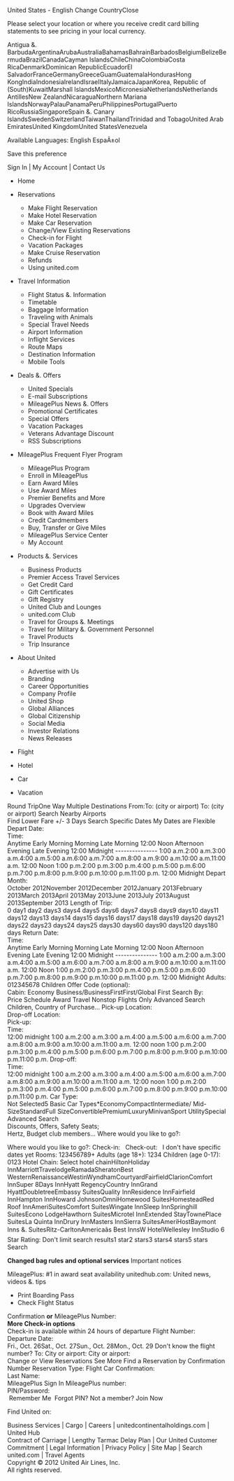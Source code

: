 United States - English Change CountryClose

Please select your location or where you receive credit card billing statements to see pricing in your local currency.

Antigua &. BarbudaArgentinaArubaAustraliaBahamasBahrainBarbadosBelgiumBelizeBermudaBrazilCanadaCayman IslandsChileChinaColombiaCosta RicaDenmarkDominican RepublicEcuadorEl SalvadorFranceGermanyGreeceGuamGuatemalaHondurasHong KongIndiaIndonesiaIrelandIsraelItalyJamaicaJapanKorea, Republic of (South)KuwaitMarshall IslandsMexicoMicronesiaNetherlandsNetherlands AntillesNew ZealandNicaraguaNorthern Mariana IslandsNorwayPalauPanamaPeruPhilippinesPortugalPuerto RicoRussiaSingaporeSpain &. Canary IslandsSwedenSwitzerlandTaiwanThailandTrinidad and TobagoUnited Arab EmiratesUnited KingdomUnited StatesVenezuela

Available Languages: English EspaÃ±ol

Save this preference

Sign In | My Account | Contact Us

*   Home
*   Reservations
    *   Make Flight Reservation
    *   Make Hotel Reservation
    *   Make Car Reservation
    *   Change/View Existing Reservations
    *   Check-in for Flight
    *   Vacation Packages
    *   Make Cruise Reservation
    *   Refunds
    *   Using united.com
*   Travel Information
    *   Flight Status &. Information
    *   Timetable
    *   Baggage Information
    *   Traveling with Animals
    *   Special Travel Needs
    *   Airport Information
    *   Inflight Services
    *   Route Maps
    *   Destination Information
    *   Mobile Tools
*   Deals &. Offers
    *   United Specials
    *   E-mail Subscriptions
    *   MileagePlus News &. Offers
    *   Promotional Certificates
    *   Special Offers
    *   Vacation Packages
    *   Veterans Advantage Discount
    *   RSS Subscriptions
*   MileagePlus Frequent Flyer Program
    *   MileagePlus Program
    *   Enroll in MileagePlus
    *   Earn Award Miles
    *   Use Award Miles
    *   Premier Benefits and More
    *   Upgrades Overview
    *   Book with Award Miles
    *   Credit Cardmembers
    *   Buy, Transfer or Give Miles
    *   MileagePlus Service Center
    *   My Account
*   Products &. Services
    *   Business Products
    *   Premier Access Travel Services
    *   Get Credit Card
    *   Gift Certificates
    *   Gift Registry
    *   United Club and Lounges
    *   united.com Club
    *   Travel for Groups &. Meetings
    *   Travel for Military &. Government Personnel
    *   Travel Products
    *   Trip Insurance
*   About United
    *   Advertise with Us
    *   Branding
    *   Career Opportunities
    *   Company Profile
    *   United Shop
    *   Global Alliances
    *   Global Citizenship
    *   Social Media
    *   Investor Relations
    *   News Releases

*   Flight
*   Hotel
*   Car
*   Vacation

Round TripOne Way Multiple Destinations From:To: (city or airport) To: (city or airport) Search Nearby Airports  
Find Lower Fare +/- 3 Days Search Specific Dates My Dates are Flexible Depart Date:  
Time:  
Anytime Early Morning Morning Late Morning 12:00 Noon Afternoon Evening Late Evening 12:00 Midnight --------------- 1:00 a.m.2:00 a.m.3:00 a.m.4:00 a.m.5:00 a.m.6:00 a.m.7:00 a.m.8:00 a.m.9:00 a.m.10:00 a.m.11:00 a.m. 12:00 Noon 1:00 p.m.2:00 p.m.3:00 p.m.4:00 p.m.5:00 p.m.6:00 p.m.7:00 p.m.8:00 p.m.9:00 p.m.10:00 p.m.11:00 p.m. 12:00 Midnight Depart Month:  
October 2012November 2012December 2012January 2013February 2013March 2013April 2013May 2013June 2013July 2013August 2013September 2013 Length of Trip:  
0 day1 day2 days3 days4 days5 days6 days7 days8 days9 days10 days11 days12 days13 days14 days15 days16 days17 days18 days19 days20 days21 days22 days23 days24 days25 days30 days60 days90 days120 days180 days Return Date:  
Time:  
Anytime Early Morning Morning Late Morning 12:00 Noon Afternoon Evening Late Evening 12:00 Midnight --------------- 1:00 a.m.2:00 a.m.3:00 a.m.4:00 a.m.5:00 a.m.6:00 a.m.7:00 a.m.8:00 a.m.9:00 a.m.10:00 a.m.11:00 a.m. 12:00 Noon 1:00 p.m.2:00 p.m.3:00 p.m.4:00 p.m.5:00 p.m.6:00 p.m.7:00 p.m.8:00 p.m.9:00 p.m.10:00 p.m.11:00 p.m. 12:00 Midnight Adults:  
012345678 Children Offer Code (optional):  
Cabin: Economy Business/BusinessFirstFirst/Global First Search By:  
Price Schedule Award Travel Nonstop Flights Only Advanced Search  
Children, Country of Purchase... Pick-up Location:  
Drop-off Location:  
Pick-up:  
Time:  
12:00 midnight 1:00 a.m.2:00 a.m.3:00 a.m.4:00 a.m.5:00 a.m.6:00 a.m.7:00 a.m.8:00 a.m.9:00 a.m.10:00 a.m.11:00 a.m. 12:00 noon 1:00 p.m.2:00 p.m.3:00 p.m.4:00 p.m.5:00 p.m.6:00 p.m.7:00 p.m.8:00 p.m.9:00 p.m.10:00 p.m.11:00 p.m. Drop-off:  
Time:  
12:00 midnight 1:00 a.m.2:00 a.m.3:00 a.m.4:00 a.m.5:00 a.m.6:00 a.m.7:00 a.m.8:00 a.m.9:00 a.m.10:00 a.m.11:00 a.m. 12:00 noon 1:00 p.m.2:00 p.m.3:00 p.m.4:00 p.m.5:00 p.m.6:00 p.m.7:00 p.m.8:00 p.m.9:00 p.m.10:00 p.m.11:00 p.m. Car Type:  
Not Selected5 Basic Car Types\*EconomyCompactIntermediate/ Mid-SizeStandardFull SizeConvertiblePremiumLuxuryMinivanSport UtilitySpecial Advanced Search  
Discounts, Offers, Safety Seats;  
Hertz, Budget club members... Where would you like to go?:

Where would you like to go?: Check-in:   Check-out:   I don't have specific dates yet Rooms: 123456789+ Adults (age 18+): 1234 Children (age 0-17): 0123 Hotel Chain: Select hotel chainHiltonHoliday InnMarriottTravelodgeRamadaSheratonBest WesternRenaissanceWestinWyndhamCourtyardFairfieldClarionComfort InnSuper 8Days InnHyatt RegencyCountry InnGrand HyattDoubletreeEmbassy SuitesQuality InnResidence InnFairfield InnHampton InnHoward JohnsonOmniHomewood SuitesHomesteadRed Roof InnAmeriSuitesComfort SuitesWingate InnSleep InnSpringhill SuitesEcono LodgeHawthorn SuitesMicrotel InnExtended StayTownePlace SuitesLa Quinta InnDrury InnMasters InnSierra SuitesAmeriHostBaymont Inns &. SuitesRitz-CarltonAmericaâs Best InnsW HotelWellesley InnStudio 6 Star Rating: Don't limit search results1 star2 stars3 stars4 stars5 stars Search

**Changed bag rules and optional services** Important notices

MileagePlus: #1 in award seat availability unitedhub.com: United news, videos &. tips

*   Print Boarding Pass
*   Check Flight Status

Confirmation **or** MileagePlus Number:  
**More Check-in options**  
Check-in is available within 24 hours of departure Flight Number:  
Departure Date:  
Fri., Oct. 26Sat., Oct. 27Sun., Oct. 28Mon., Oct. 29 Don't know the flight number? To: City or airport: City or airport:  
Change or View Reservations See More Find a Reservation by Confirmation Number Reservation Type: Flight Car Confirmation:  
Last Name:  
MileagePlus Sign In MileagePlus number:  
PIN/Password:  
 Remember Me  Forgot PIN? Not a member? Join Now

Find United on:

Business Services | Cargo | Careers | unitedcontinentalholdings.com | United Hub  
Contract of Carriage | Lengthy Tarmac Delay Plan | Our United Customer Commitment | Legal Information | Privacy Policy | Site Map | Search united.com | Travel Agents  
Copyright © 2012 United Air Lines, Inc.  
All rights reserved.